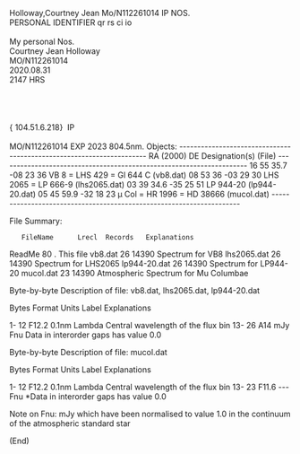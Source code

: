 Holloway,Courtney Jean 
Mo/N112261014  IP NOS.<br>
PERSONAL IDENTIFIER qr rs ci io <br>
<br>
My personal Nos.<br>
Courtney Jean Holloway<br>
MO/N112261014<br>
2020.08.31<br>
2147 HRS<br>
<br>
<br>
<br>
<br>
{ 104.51.6.218}&nbsp; IP<br>
<br>
MO/N112261014 EXP 2023
 804.5nm.
Objects:
    ---------------------------------------------------------------------
       RA   (2000)   DE    Designation(s)                 (File)
    ---------------------------------------------------------------------
    16 55 35.7 -08 23 36   VB 8 = LHS 429 = Gl 644 C      (vb8.dat)
    08 53 36   -03 29 30   LHS 2065 = LP 666-9            (lhs2065.dat)
    03 39 34.6 -35 25 51   LP 944-20                      (lp944-20.dat)
    05 45 59.9 -32 18 23   µ Col = HR 1996 = HD 38666  (mucol.dat)
    ---------------------------------------------------------------------

File Summary:

       FileName      Lrecl  Records   Explanations

ReadMe            80        .   This file
vb8.dat           26    14390   Spectrum for VB8
lhs2065.dat       26    14390   Spectrum for LHS2065
lp944-20.dat      26    14390   Spectrum for LP944-20
mucol.dat         23    14390   Atmospheric Spectrum for Mu Columbae


Byte-by-byte Description of file: vb8.dat, lhs2065.dat, lp944-20.dat

   Bytes Format   Units  Label     Explanations

   1- 12  F12.2   0.1nm  Lambda    Central wavelength of the flux bin
  13- 26  A14     mJy    Fnu       Data in interorder gaps has value 0.0


Byte-by-byte Description of file: mucol.dat

   Bytes Format   Units  Label     Explanations

   1- 12  F12.2   0.1nm  Lambda    Central wavelength of the flux bin
  13- 23  F11.6   ---    Fnu      *Data in interorder gaps has value 0.0

Note on Fnu:
  mJy which have been normalised to value 1.0
  in the continuum of the atmospheric standard star

(End)
